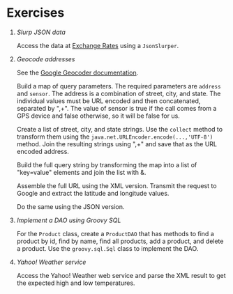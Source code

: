 Exercises
==========

1. *Slurp JSON data*
    
    Access the data at [Exchange Rates](http://openexchangerates.org/latest.json) using a `JsonSlurper`. 

2. *Geocode addresses*

   See the [Google Geocoder documentation](https://developers.google.com/maps/documentation/geocoding/).
   
   Build a map of query parameters. The required parameters are `address` and `sensor`. The address is a combination of street, city, and state. The individual values must be URL encoded and then concatenated, separated by ",+". The value of sensor is true if the call comes from a GPS device and false otherwise, so it will be false for us.
   
   Create a list of street, city, and state strings. Use the `collect` method to transform them using the `java.net.URLEncoder.encode(...,'UTF-8')` method. Join the resulting strings using ",+" and save that as the URL encoded address.
   
   Build the full query string by transforming the map into a list of "key=value" elements and join the list with &.
   
   Assemble the full URL using the XML version. Transmit the request to Google and extract the latitude and longitude values.
   
   Do the same using the JSON version.

3. *Implement a DAO using Groovy SQL*

   For the `Product` class, create a `ProductDAO` that has methods to find a product by id, find by name, find all products, add a product, and delete a product. Use the `groovy.sql.Sql` class to implement the DAO.
   
4. *Yahoo! Weather service*

   Access the Yahoo! Weather web service and parse the XML result to get the expected high and low temperatures.